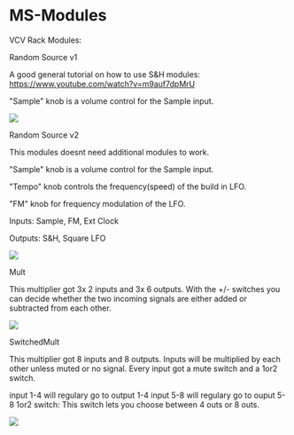 # MS-Modules
VCV Rack Modules: 


Random Source v1

A good general tutorial on how to use S&H modules:
https://www.youtube.com/watch?v=m9auf7dpMrU

"Sample" knob is a volume control for the Sample input.



![](https://github.com/Phal-anx/MS-Modules/blob/master/Image/RandomSourceV1.png)





Random Source v2

This modules doesnt need additional modules to work. 

"Sample" knob is a volume control for the Sample input.

"Tempo" knob controls the frequency(speed) of the build in LFO.

"FM" knob for frequency modulation of the LFO.

Inputs: Sample, FM, Ext Clock

Outputs: S&H, Square LFO

![](https://github.com/Phal-anx/MS-Modules/blob/master/Image/RandomSourceV2.png)





Mult

This multiplier got 3x 2 inputs and 3x 6 outputs.
With the +/- switches you can decide whether the two incoming signals are either added or subtracted from each other.

![](https://github.com/Phal-anx/MS-Modules/blob/master/Image/Mult.png)


SwitchedMult

This multiplier got 8 inputs and 8 outputs.
Inputs will be multiplied by each other unless muted or no signal.
Every input got a mute switch and a 1or2 switch.

input 1-4 will regulary go to output 1-4
input 5-8 will regulary go to ouput 5-8
1or2 switch: This switch lets you choose between 4 outs or 8 outs.

![](https://github.com/Phal-anx/MS-Modules/blob/master/Image/SwitchedMult.png)
